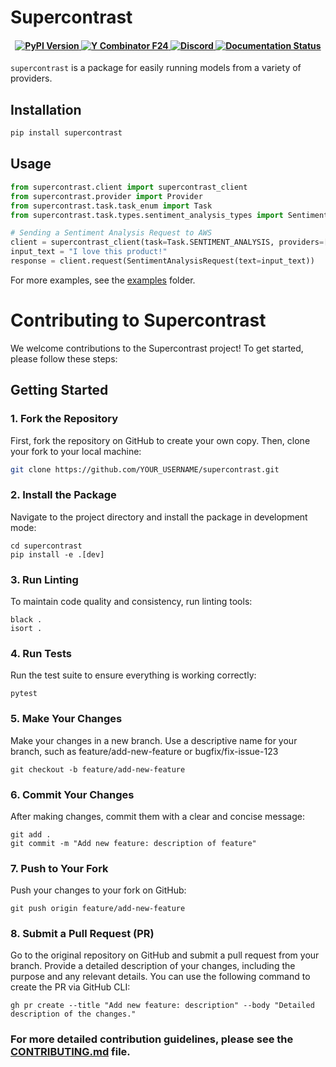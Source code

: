 # Supercontrast
<h4 align="center">
    <a href="https://pypi.org/project/supercontrast/" target="_blank">
        <img src="https://img.shields.io/pypi/v/supercontrast.svg" alt="PyPI Version">
    </a>
    <a href="https://www.ycombinator.com/companies/supercontrast">
        <img src="https://img.shields.io/badge/Y%20Combinator-F24-orange?style=flat-square" alt="Y Combinator F24">
    </a>
    <a href="https://discord.gg/R9TSAc23">
        <img src="https://img.shields.io/static/v1?label=Chat%20on&message=Discord&color=blue&logo=Discord&style=flat-square" alt="Discord">
    </a>
    <a href="https://docs.supercontrast.com/" target="_blank">
        <img src="https://img.shields.io/badge/docs-latest-blue.svg" alt="Documentation Status">
    </a>

</h4>

`supercontrast` is a package for easily running models from a variety of providers.

## Installation

```bash
pip install supercontrast
```

## Usage

```python
from supercontrast.client import supercontrast_client
from supercontrast.provider import Provider
from supercontrast.task.task_enum import Task
from supercontrast.task.types.sentiment_analysis_types import SentimentAnalysisRequest

# Sending a Sentiment Analysis Request to AWS
client = supercontrast_client(task=Task.SENTIMENT_ANALYSIS, providers=[Provider.AWS], optimizer=None)
input_text = "I love this product!"
response = client.request(SentimentAnalysisRequest(text=input_text))
```

For more examples, see the [examples](examples/examples.py) folder.


# Contributing to Supercontrast

We welcome contributions to the Supercontrast project! To get started, please follow these steps:

## Getting Started

### 1. Fork the Repository

First, fork the repository on GitHub to create your own copy. Then, clone your fork to your local machine:

```bash
git clone https://github.com/YOUR_USERNAME/supercontrast.git
```

### 2. Install the Package
Navigate to the project directory and install the package in development mode:

``` 
cd supercontrast
pip install -e .[dev]

```

### 3. Run Linting
To maintain code quality and consistency, run linting tools:

```
black .
isort .
```
### 4. Run Tests
Run the test suite to ensure everything is working correctly:
```
pytest

```
### 5. Make Your Changes
Make your changes in a new branch. Use a descriptive name for your branch, such as feature/add-new-feature or bugfix/fix-issue-123

```
git checkout -b feature/add-new-feature

```


### 6. Commit Your Changes
After making changes, commit them with a clear and concise message:

```
git add .
git commit -m "Add new feature: description of feature"
```

### 7. Push to Your Fork
Push your changes to your fork on GitHub:
```
git push origin feature/add-new-feature
```

### 8. Submit a Pull Request (PR)
Go to the original repository on GitHub and submit a pull request from your branch. Provide a detailed description of your changes, including the purpose and any relevant details. You can use the following command to create the PR via GitHub CLI:

```
gh pr create --title "Add new feature: description" --body "Detailed description of the changes."

```


### For more detailed contribution guidelines, please see the [CONTRIBUTING.md](CONTRIBUTING.md) file.



